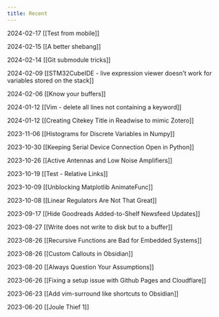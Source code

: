 ```yaml
---
title: Recent
---
```


2024-02-17 [[Test from mobile]]

2024-02-15 [[A better shebang]]

2024-02-14 [[Git submodule tricks]]

2024-02-09 [[STM32CubeIDE - live expression viewer doesn't work for variables stored on the stack]]

2024-02-06 [[Know your buffers]]

2024-01-12 [[Vim - delete all lines not containing a keyword]]

2024-01-12 [[Creating Citekey Title in Readwise to mimic Zotero]]

2023-11-06 [[Histograms for Discrete Variables in Numpy]]

2023-10-30 [[Keeping Serial Device Connection Open in Python]]

2023-10-26 [[Active Antennas and Low Noise Amplifiers]]

2023-10-19 [[Test - Relative Links]]

2023-10-09 [[Unblocking Matplotlib AnimateFunc]]

2023-10-08 [[Linear Regulators Are Not That Great]]

2023-09-17 [[Hide Goodreads Added-to-Shelf Newsfeed Updates]]

2023-08-27 [[Write does not write to disk but to a buffer]]

2023-08-26 [[Recursive Functions are Bad for Embedded Systems]]

2023-08-26 [[Custom Callouts in Obsidian]]

2023-08-20 [[Always Question Your Assumptions]]

2023-06-26 [[Fixing a setup issue with Github Pages and Cloudflare]]

2023-06-23 [[Add vim-surround like shortcuts to Obsidian]]

2023-06-20 [[Joule Thief 1]]



